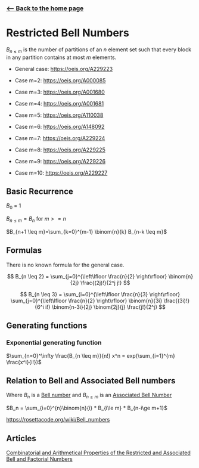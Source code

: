 <!-- title: Restricted Bell numbers -->



### [<-- Back to the home page](index.md)

# Restricted Bell Numbers

$B_{n\leq m}$ is the number of partitions of an $n$ element set such that every block in any partition contains at most $m$ elements.

- General case: https://oeis.org/A229223

- Case m=2: https://oeis.org/A000085

- Case m=3: https://oeis.org/A001680

- Case m=4: https://oeis.org/A001681

- Case m=5: https://oeis.org/A110038

- Case m=6: https://oeis.org/A148092

- Case m=7: https://oeis.org/A229224

- Case m=8: https://oeis.org/A229225

- Case m=9: https://oeis.org/A229226

- Case m=10: https://oeis.org/A229227

## Basic Recurrence
$B_0$ = 1

$B_{n \leq m} = B_n \text{ for } m >= n$

$B_{n+1 \leq m}=\sum_{k=0}^{m-1} \binom{n}{k} B_{n-k \leq m}$



## Formulas

There is no known formula for the general case.

$$
B_{n \leq 2} = \sum_{j=0}^{\left\lfloor \frac{n}{2} \right\rfloor} \binom{n}{2j} \frac{(2j)!}{2^j j!}
$$

$$
B_{n \leq 3} = \sum_{i=0}^{\left\lfloor \frac{n}{3} \right\rfloor} \sum_{j=0}^{\left\lfloor \frac{n}{2} \right\rfloor} \binom{n}{3i} \frac{(3i)!}{6^i i!} \binom{n-3i}{2j} \binom{2j}{j} \frac{j!}{2^j}
$$
## Generating functions

### Exponential generating function

$\sum_{n=0}^\infty \frac{B_{n \leq m}}{n!} x^n = exp(\sum_{i=1}^{m} \frac{x^i}{i!})$

## Relation to Bell and Associated Bell numbers
Where $B_n$ is a [Bell number](bellNumbers.md) and $B_{n \geq m}$ is an [Associated Bell Number](associatedBell.md)

$B_n = \sum_{i=0}^{n}\binom{n}{i} * B_{i\le m} * B_{n-i\ge m+1}$

https://rosettacode.org/wiki/Bell_numbers
 
## Articles
[Combinatorial and Arithmetical Properties of the Restricted and Associated Bell and Factorial Numbers
](https://arxiv.org/abs/1707.08138)